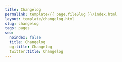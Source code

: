 ```yaml
---
title: Changelog
permalink: template/{{ page.fileSlug }}/index.html
layout: template/changelog.html
slug: changelog
tags: pages
seo:
  noindex: false
  title: Changelog
  og:title: Changelog
  twitter:title: Changelog
---
```



